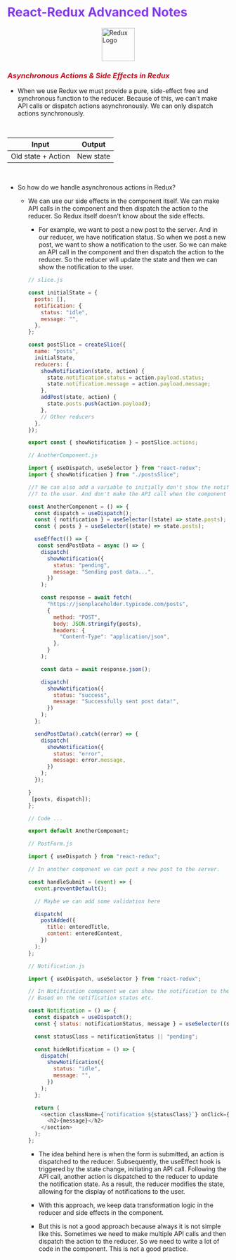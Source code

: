 # <span style="color: #8338ec;">React-Redux Advanced Notes</span>

[<img src="https://redux.js.org/img/redux.svg" height="75" alt="Redux Logo" style="display: block; margin: auto;"/>](https://redux.js.org)

### <span style="color: #c1121f;"> **_Asynchronous Actions & Side Effects in Redux_**</span>

- When we use Redux we must provide a pure, side-effect free and synchronous function to the reducer. Because of this, we can't make API calls or dispatch actions asynchronously. We can only dispatch actions synchronously.

<br/>

| Input              | Output    |
| ------------------ | --------- |
| Old state + Action | New state |

<br/>

- So how do we handle asynchronous actions in Redux?

  - We can use our side effects in the component itself. We can make API calls in the component and then dispatch the action to the reducer. So Redux itself doesn't know about the side effects.

    - For example, we want to post a new post to the server. And in our reducer,
      we have notification status. So when we post a new post, we want to show a notification to the user. So we can make an API call in the component and then dispatch the action to the reducer. So the reducer will update the state and then we can show the notification to the user.

    ```javascript
    // slice.js

    const initialState = {
      posts: [],
      notification: {
        status: "idle",
        message: "",
      },
    };

    const postSlice = createSlice({
      name: "posts",
      initialState,
      reducers: {
        showNotification(state, action) {
          state.notification.status = action.payload.status;
          state.notification.message = action.payload.message;
        },
        addPost(state, action) {
          state.posts.push(action.payload);
        },
        // Other reducers
      },
    });

    export const { showNotification } = postSlice.actions;
    ```

    ```javascript
    // AnotherComponent.js

    import { useDispatch, useSelector } from "react-redux";
    import { showNotification } from "./postsSlice";

    //? We can also add a variable to initially don't show the notification
    //? to the user. And don't make the API call when the component is rendered.

    const AnotherComponent = () => {
      const dispatch = useDispatch();
      const { notification } = useSelector((state) => state.posts);
      const { posts } = useSelector((state) => state.posts);

      useEffect(() => {
       const sendPostData = async () => {
        dispatch(
          showNotification({
            status: "pending",
            message: "Sending post data...",
          })
        );

        const response = await fetch(
          "https://jsonplaceholder.typicode.com/posts",
          {
            method: "POST",
            body: JSON.stringify(posts),
            headers: {
              "Content-Type": "application/json",
            },
          }
        );

        const data = await response.json();

        dispatch(
          showNotification({
            status: "success",
            message: "Successfully sent post data!",
          })
        );
      };

      sendPostData().catch((error) => {
        dispatch(
          showNotification({
            status: "error",
            message: error.message,
          })
        );
      });

    }
     [posts, dispatch]);
    };

    // Code ...

    export default AnotherComponent;
    ```

    ``` javascript
    // PostForm.js
    
    import { useDispatch } from "react-redux";

    // In another component we can post a new post to the server.

    const handleSubmit = (event) => {
      event.preventDefault();

      // Maybe we can add some validation here

      dispatch(
        postAdded({
          title: enteredTitle,
          content: enteredContent,
        })
      );
    };
    ```

    ```javascript
    // Notification.js
    
    import { useDispatch, useSelector } from "react-redux";

    // In Notification component we can show the notification to the user
    // Based on the notification status etc.

    const Notification = () => {
      const dispatch = useDispatch();
      const { status: notificationStatus, message } = useSelector((state) => state.posts);

      const statusClass = notificationStatus || "pending";

      const hideNotification = () => {
        dispatch(
          showNotification({
            status: "idle",
            message: "",
          })
        );
      };

      return (
        <section className={`notification ${statusClass}`} onClick={hideNotification}>
          <h2>{message}</h2>
        </section>
      );
    };
    ```

    - The idea behind here is when the form is submitted, an action is dispatched to the reducer. Subsequently, the useEffect hook is triggered by the state change, initiating an API call. Following the API call, another action is dispatched to the reducer to update the notification state. As a result, the reducer modifies the state, allowing for the display of notifications to the user.

    - With this approach, we keep data transformation logic in the reducer and side effects in the component.

    - But this is not a good approach because always it is not simple like this. Sometimes we need to make multiple API calls and then dispatch the action to the reducer. So we need to write a lot of code in the component. This is not a good practice.
